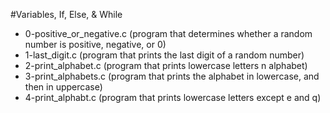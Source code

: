 #Variables, If, Else, & While

* 0-positive_or_negative.c	(program that determines whether a random number is positive, negative, or 0)
* 1-last_digit.c			(program that prints the last digit of a random number)
* 2-print_alphabet.c			(program that prints lowercase letters n alphabet)
* 3-print_alphabets.c			(program that prints the alphabet in lowercase, and then in uppercase)
* 4-print_alphabt.c			(program that prints lowercase letters except e and q)